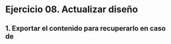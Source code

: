 # Ejercicio 08. Actualizar diseño
## 1. Exportar el contenido para recuperarlo en caso de 
<!--stackedit_data:
eyJoaXN0b3J5IjpbLTE1MzQ1NjgyNjldfQ==
-->